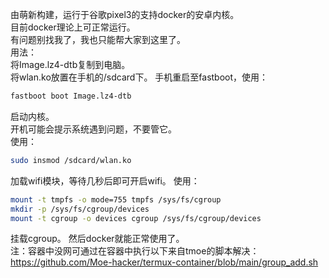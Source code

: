 由萌新构建，运行于谷歌pixel3的支持docker的安卓内核。  
目前docker理论上可正常运行。  
有问题别找我了，我也只能帮大家到这里了。   
用法：  
将Image.lz4-dtb复制到电脑。  
将wlan.ko放置在手机的/sdcard下。
手机重启至fastboot，使用：  
```sh
fastboot boot Image.lz4-dtb
```
启动内核。  
开机可能会提示系统遇到问题，不要管它。  
使用：  
```sh
sudo insmod /sdcard/wlan.ko
```
加载wifi模块，等待几秒后即可开启wifi。
使用：  
```sh
mount -t tmpfs -o mode=755 tmpfs /sys/fs/cgroup
mkdir -p /sys/fs/cgroup/devices
mount -t cgroup -o devices cgroup /sys/fs/cgroup/devices
```
挂载cgroup。
然后docker就能正常使用了。  
注：容器中没网可通过在容器中执行以下来自tmoe的脚本解决：https://github.com/Moe-hacker/termux-container/blob/main/group_add.sh
